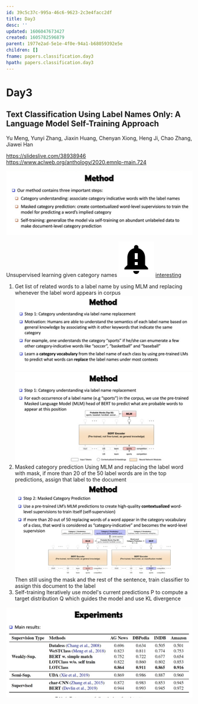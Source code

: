 ```yaml
---
id: 39c5c37c-995a-46c6-9623-2c3e4facc2df
title: Day3
desc: ''
updated: 1606047673427
created: 1605782596879
parent: 1977e2ad-5e1e-4f0e-94a1-b68059392e5e
children: []
fname: papers.classification.day3
hpath: papers.classification.day3
---
```

# Day3

## Text Classification Using Label Names Only: A Language Model Self-Training Approach

Yu Meng, Yunyi Zhang, Jiaxin Huang, Chenyan Xiong, Heng Ji, Chao Zhang, Jiawei Han 

<https://slideslive.com/38938946>
<https://www.aclweb.org/anthology/2020.emnlp-main.724>

![](../assets/images/2020-11-19-11-44-40.png)

Unsupervised learning given category names
![](../assets/images/2020-11-22-13-15-42.png)
[interesting](8c716ab6-e253-4b05-8167-ad399382adbb)

1. Get list of related words to a label name by using MLM and replacing whenever the label word appears in corpus
   ![](../assets/images/2020-11-19-11-45-38.png)
   ![](../assets/images/2020-11-19-11-53-13.png)
2. Masked category prediction
   Using MLM and replacing the label word with mask, if more than 20 of the 50 label words are in the top predictions, assign that label to the document
   ![](../assets/images/2020-11-19-11-57-21.png)
   Then still using the mask and the rest of the sentence, train classifier to assign this document to the label
3. Self-training
   Iteratively use model's current predictions P to compute a target distribution Q which guides the model and use KL divergence

![](../assets/images/2020-11-19-12-01-21.png)

